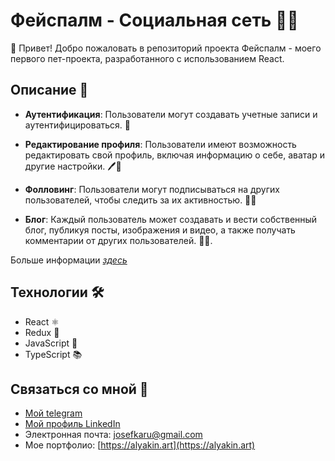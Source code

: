 # Фейспалм - Социальная сеть 🤦‍♂️

👋 Привет! Добро пожаловать в репозиторий проекта Фейспалм - моего первого пет-проекта, разработанного с использованием React.

## Описание 📄

- **Аутентификация**: Пользователи могут создавать учетные записи и аутентифицироваться. 🔐

- **Редактирование профиля**: Пользователи имеют возможность редактировать свой профиль, включая информацию о себе, аватар и другие настройки. 🖊️👤

- **Фолловинг**: Пользователи могут подписываться на других пользователей, чтобы следить за их активностью. 👥👀

- **Блог**: Каждый пользователь может создавать и вести собственный блог, публикуя посты, изображения и видео, а также получать комментарии от других пользователей. 📝💬.

Больше информации [*здесь*](https://alyakin.art/project/social-network-facepalm)

## Технологии 🛠️

- React ⚛️
- Redux 🔄
- JavaScript 🚀
- TypeScript 📚

## Связаться со мной 📧

- [Мой telegram](https://t.me/josefKru)
- [Мой профиль LinkedIn](https://www.linkedin.com/in/ivan-alyakin-976842243/)
- Электронная почта: josefkaru@gmail.com
- Мое портфолио: [https://alyakin.art](https://alyakin.art)
